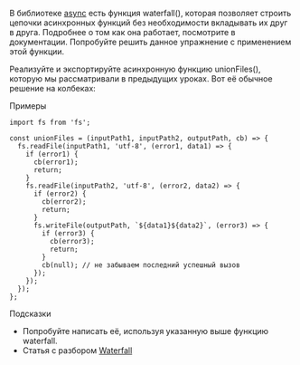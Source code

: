В библиотеке [async](https://caolan.github.io/async/v3/docs.html#waterfall) есть функция waterfall(), которая позволяет строить цепочки асинхронных функций без необходимости вкладывать их друг в друга. Подробнее о том как она работает, посмотрите в документации. Попробуйте решить данное упражнение с применением этой функции.


Реализуйте и экспортируйте асинхронную функцию unionFiles(), которую мы рассматривали в предыдущих уроках. Вот её обычное решение на колбеках:

Примеры
```
import fs from 'fs';

const unionFiles = (inputPath1, inputPath2, outputPath, cb) => {
  fs.readFile(inputPath1, 'utf-8', (error1, data1) => {
    if (error1) {
      cb(error1);
      return;
    }
    fs.readFile(inputPath2, 'utf-8', (error2, data2) => {
      if (error2) {
        cb(error2);
        return;
      }
      fs.writeFile(outputPath, `${data1}${data2}`, (error3) => {
        if (error3) {
          cb(error3);
          return;
        }
        cb(null); // не забываем последний успешный вызов
      });
    });
  });
};
```
Подсказки
* Попробуйте написать её, используя указанную выше функцию waterfall.
* Статья с разбором [Waterfall](https://ru.hexlet.io/blog/posts/waterfall-ot-kolbekov-k-promisam)
